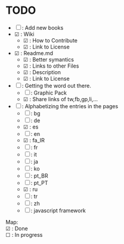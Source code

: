 TODO
===

+ ☐ : Add new books
+ ☑ : Wiki
    + ☑ : How to Contribute
    + ☑ : Link to License
+ ☑ : Readme.md
    + ☑ : Better symantics
    + ☑ : Links to other Files
    + ☑ : Description
    + ☑ : Link to License
+ ☐ : Getting the word out there.
    + ☐ : Graphic Pack
    + ☑ : Share links of tw,fb,gp,li,...
+ ☐ : Alphabetizing the entries in the pages
    + ☐ : bg
    + ☐ : de
    + ☑ : es
    + ☐ : en
    + ☑ : fa_IR
    + ☐ : fr
    + ☐ : it
    + ☐ : ja
    + ☐ : ko
    + ☐ : pt_BR
    + ☐ : pt_PT
    + ☑ : ru
    + ☐ : tr
    + ☐ : zh
    + ☐ : javascript framework

Map:  
☑ : Done  
☐ : In progress